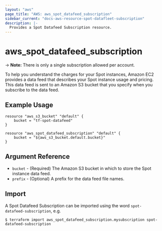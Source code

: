 ```yaml
---
layout: "aws"
page_title: "AWS: aws_spot_datafeed_subscription"
sidebar_current: "docs-aws-resource-spot-datafleet-subscription"
description: |-
  Provides a Spot Datafeed Subscription resource.
---
```


# aws\_spot\_datafeed\_subscription

-> **Note:** There is only a single subscription allowed per account.

To help you understand the charges for your Spot instances, Amazon EC2 provides a data feed that describes your Spot instance usage and pricing. 
This data feed is sent to an Amazon S3 bucket that you specify when you subscribe to the data feed.

## Example Usage

```
resource "aws_s3_bucket" "default" {
	bucket = "tf-spot-datafeed"
}

resource "aws_spot_datafeed_subscription" "default" {
	bucket = "${aws_s3_bucket.default.bucket}"
}
```

## Argument Reference
* `bucket` - (Required) The Amazon S3 bucket in which to store the Spot instance data feed.
* `prefix` - (Optional) A prefix for the data feed file names.


## Import

A Spot Datafeed Subscription can be imported using the word `spot-datafeed-subscription`, e.g.  

```
$ terraform import aws_spot_datafeed_subscription.mysubscription spot-datafeed-subscription
```